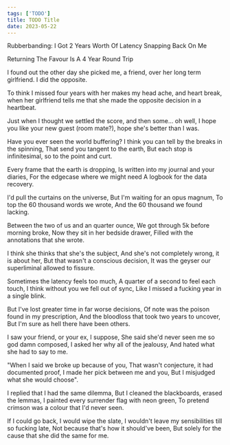 ```yaml
---
tags: ['TODO']
title: TODO Title
date: 2023-05-22
---
```


Rubberbanding: I Got 2 Years Worth Of Latency Snapping Back On Me

Returning The Favour Is A 4 Year Round Trip

I found out the other day she picked me, a friend, over her long term girlfriend. I did the opposite.

To think I missed four years with her makes my head ache, and heart break, when her girlfriend tells me that she made the opposite decision in a heartbeat.

Just when I thought we settled the score, and then some... oh well, I hope you like your new guest (room mate?), hope she's better than I was.

Have you ever seen the world buffering?
I think you can tell by the breaks in the spinning,
That send you tangent to the earth,
But each stop is infinitesimal, so to the point and curt.

Every frame that the earth is dropping,
Is written into my journal and your diaries,
For the edgecase where we might need
A logbook for the data recovery.

I'd pull the curtains on the universe,
But I'm waiting for an opus magnum,
To top the 60 thousand words we wrote,
And the 60 thousand we found lacking.

Between the two of us and an quarter ounce,
We got through 5k before morning broke,
Now they sit in her bedside drawer,
Filled with the annotations that she wrote.

I think she thinks that she's the subject,
And she's not completely wrong, it is about her,
But that wasn't a conscious decision,
It was the geyser our superliminal allowed to fissure.

Sometimes the latency feels too much,
A quarter of a second to feel each touch,
I think without you we fell out of sync,
Like I missed a fucking year in a single blink.

But I've lost greater time in far worse decisions,
Of note was the poison found in my prescription,
And the bloodloss that took two years to uncover,
But I'm sure as hell there have been others.

I saw your friend, or your ex, I suppose,
She said she'd never seen me so god damn composed,
I asked her why all of the jealousy,
And hated what she had to say to me.

"When I said we broke up because of you,
That wasn't conjecture, it had documented proof,
I made her pick between me and you,
But I misjudged what she would choose".

I replied that I had the same dilemma,
But I cleaned the blackboards, erased the lemmas,
I painted every surrender flag with neon green,
To pretend crimson was a colour that I'd never seen.

If I could go back, I would wipe the slate,
I wouldn't leave my sensibilities till so fucking late,
Not because that's how it should've been,
But solely for the cause that she did the same for me.


